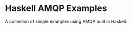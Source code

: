 Haskell AMQP Examples
=====================
A collection of simple examples using AMQP built in Haskell.
